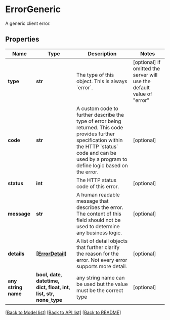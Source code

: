 # ErrorGeneric

A generic client error.

## Properties
Name | Type | Description | Notes
------------ | ------------- | ------------- | -------------
**type** | **str** | The type of this object. This is always &#x60;error&#x60;. | [optional]  if omitted the server will use the default value of "error"
**code** | **str** | A custom code to further describe the type of error being returned. This code provides further specification within the HTTP &#x60;status&#x60; code and can be used by a program to define logic based on the error. | [optional] 
**status** | **int** | The HTTP status code of this error. | [optional] 
**message** | **str** | A human readable message that describes the error. The content of this field should not be used to determine any business logic.  | [optional] 
**details** | [**[ErrorDetail]**](ErrorDetail.md) | A list of detail objects that further clarify the reason for the error. Not every error supports more detail. | [optional] 
**any string name** | **bool, date, datetime, dict, float, int, list, str, none_type** | any string name can be used but the value must be the correct type | [optional]

[[Back to Model list]](../README.md#documentation-for-models) [[Back to API list]](../README.md#documentation-for-api-endpoints) [[Back to README]](../README.md)


